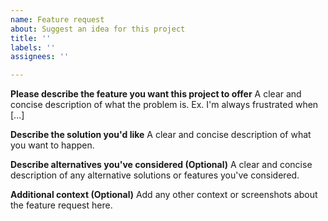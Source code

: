 ```yaml
---
name: Feature request
about: Suggest an idea for this project
title: ''
labels: ''
assignees: ''

---
```


**Please describe the feature you want this project to offer**
A clear and concise description of what the problem is. Ex. I'm always frustrated when [...]

**Describe the solution you'd like**
A clear and concise description of what you want to happen.

**Describe alternatives you've considered (Optional)**
A clear and concise description of any alternative solutions or features you've considered.

**Additional context (Optional)**
Add any other context or screenshots about the feature request here.
